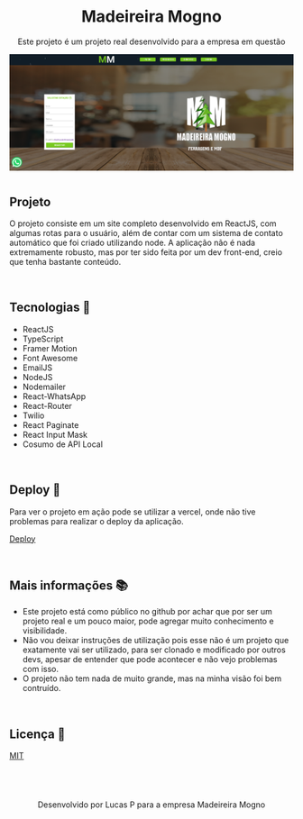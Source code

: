 <h1 align="center">Madeireira Mogno</h1>
<p align="center">Este projeto é um projeto real desenvolvido para a empresa em questão</p>

<img src="./src/assets/print/screenshot.png" alt="Print da home-page da aplicação">




#

## Projeto 

O projeto consiste em um site completo desenvolvido em ReactJS, com algumas rotas para o usuário, além de contar com um sistema de contato automático que foi criado utilizando node. A aplicação não é nada extremamente robusto, mas por ter sido feita por um dev front-end, creio que tenha bastante conteúdo.

<br />

## Tecnologias 🔧

- ReactJS
- TypeScript
- Framer Motion
- Font Awesome
- EmailJS
- NodeJS
- Nodemailer
- React-WhatsApp
- React-Router
- Twilio
- React Paginate
- React Input Mask
- Cosumo de API Local

<br />

## Deploy 🚀

Para ver o projeto em ação pode se utilizar a vercel, onde não tive problemas para realizar o deploy da aplicação.

[Deploy](https://madeireira-mogno.vercel.app/)

<br/>

## Mais informações 📚

- Este projeto está como público no github por achar que por ser um projeto real e um pouco maior, pode agregar muito conhecimento e visibilidade.
- Não vou deixar instruções de utilização pois esse não é um projeto que exatamente vai ser utilizado, para ser clonado e modificado por outros devs, apesar de entender que pode acontecer e não vejo problemas com isso.
- O projeto não tem nada de muito grande, mas na minha visão foi bem contruído.

<br />

## Licença 📝

[MIT]()

<br/>

#

<p align="center">Desenvolvido por Lucas P para a empresa Madeireira Mogno</p>